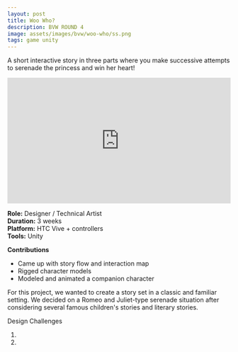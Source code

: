```yaml
---
layout: post
title: Woo Who?
description: BVW ROUND 4
image: assets/images/bvw/woo-who/ss.png
tags: game unity
---
```


A short interactive story in three parts where you make successive attempts to serenade the princess and win her heart!

<style>.embed-container { position: relative; padding-bottom: 56.25%; height: 0; overflow: hidden; max-width: 100%; } .embed-container iframe, .embed-container object, .embed-container embed { position: absolute; top: 0; left: 0; width: 100%; height: 100%; }</style><div class='embed-container'><iframe src='https://www.youtube.com/embed//c76v5xrVUfE' frameborder='0' allowfullscreen></iframe></div>

<p>
<b>Role:</b> Designer / Technical Artist<br>
<b>Duration:</b> 3 weeks<br>
<b>Platform:</b> HTC Vive + controllers<br>
<b>Tools:</b> Unity<br>
</p>

<p>
<b>Contributions</b><br>

- Came up with story flow and interaction map
- Rigged character models
- Modeled and animated a companion character

For this project, we wanted to create a story set in a classic and familiar setting. We decided on a Romeo and Juliet-type serenade situation after considering several famous children's stories and literary stories. 
</p>


Design Challenges

1.
2.
